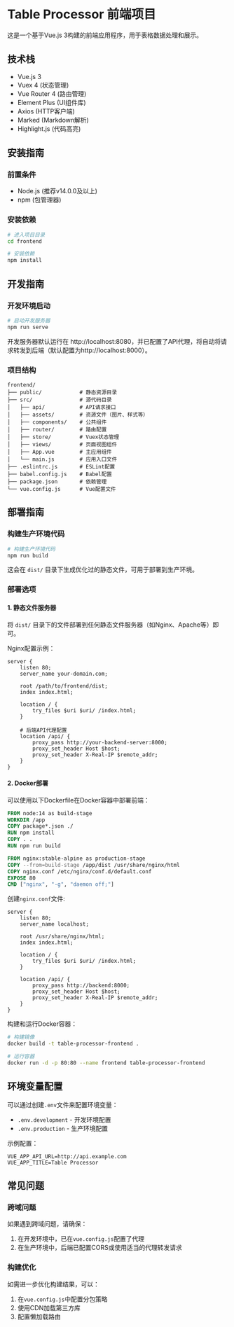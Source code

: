 # Table Processor 前端项目

这是一个基于Vue.js 3构建的前端应用程序，用于表格数据处理和展示。

## 技术栈

- Vue.js 3
- Vuex 4 (状态管理)
- Vue Router 4 (路由管理)
- Element Plus (UI组件库)
- Axios (HTTP客户端)
- Marked (Markdown解析)
- Highlight.js (代码高亮)

## 安装指南

### 前置条件

- Node.js (推荐v14.0.0及以上)
- npm (包管理器)

### 安装依赖

```bash
# 进入项目目录
cd frontend

# 安装依赖
npm install
```

## 开发指南

### 开发环境启动

```bash
# 启动开发服务器
npm run serve
```

开发服务器默认运行在 http://localhost:8080，并已配置了API代理，将自动将请求转发到后端（默认配置为http://localhost:8000）。

### 项目结构

```
frontend/
├── public/            # 静态资源目录
├── src/               # 源代码目录
│   ├── api/           # API请求接口
│   ├── assets/        # 资源文件（图片、样式等）
│   ├── components/    # 公共组件
│   ├── router/        # 路由配置
│   ├── store/         # Vuex状态管理
│   ├── views/         # 页面视图组件
│   ├── App.vue        # 主应用组件
│   └── main.js        # 应用入口文件
├── .eslintrc.js       # ESLint配置
├── babel.config.js    # Babel配置
├── package.json       # 依赖管理
└── vue.config.js      # Vue配置文件
```

## 部署指南

### 构建生产环境代码

```bash
# 构建生产环境代码
npm run build
```

这会在 `dist/` 目录下生成优化过的静态文件，可用于部署到生产环境。

### 部署选项

#### 1. 静态文件服务器

将 `dist/` 目录下的文件部署到任何静态文件服务器（如Nginx、Apache等）即可。

Nginx配置示例：

```nginx
server {
    listen 80;
    server_name your-domain.com;

    root /path/to/frontend/dist;
    index index.html;

    location / {
        try_files $uri $uri/ /index.html;
    }

    # 后端API代理配置
    location /api/ {
        proxy_pass http://your-backend-server:8000;
        proxy_set_header Host $host;
        proxy_set_header X-Real-IP $remote_addr;
    }
}
```

#### 2. Docker部署

可以使用以下Dockerfile在Docker容器中部署前端：

```dockerfile
FROM node:14 as build-stage
WORKDIR /app
COPY package*.json ./
RUN npm install
COPY . .
RUN npm run build

FROM nginx:stable-alpine as production-stage
COPY --from=build-stage /app/dist /usr/share/nginx/html
COPY nginx.conf /etc/nginx/conf.d/default.conf
EXPOSE 80
CMD ["nginx", "-g", "daemon off;"]
```

创建`nginx.conf`文件:

```
server {
    listen 80;
    server_name localhost;

    root /usr/share/nginx/html;
    index index.html;

    location / {
        try_files $uri $uri/ /index.html;
    }

    location /api/ {
        proxy_pass http://backend:8000;
        proxy_set_header Host $host;
        proxy_set_header X-Real-IP $remote_addr;
    }
}
```

构建和运行Docker容器：

```bash
# 构建镜像
docker build -t table-processor-frontend .

# 运行容器
docker run -d -p 80:80 --name frontend table-processor-frontend
```

## 环境变量配置

可以通过创建`.env`文件来配置环境变量：

- `.env.development` - 开发环境配置
- `.env.production` - 生产环境配置

示例配置：

```
VUE_APP_API_URL=http://api.example.com
VUE_APP_TITLE=Table Processor
```

## 常见问题

### 跨域问题

如果遇到跨域问题，请确保：

1. 在开发环境中，已在`vue.config.js`配置了代理
2. 在生产环境中，后端已配置CORS或使用适当的代理转发请求

### 构建优化

如需进一步优化构建结果，可以：

1. 在`vue.config.js`中配置分包策略
2. 使用CDN加载第三方库
3. 配置懒加载路由 